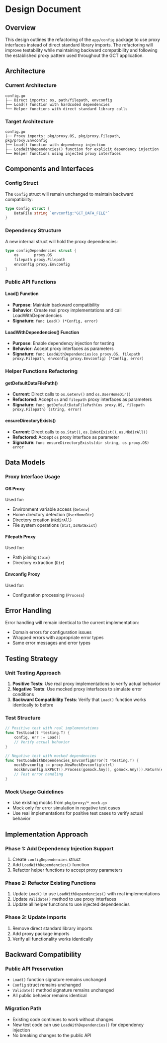 # Design Document

## Overview

This design outlines the refactoring of the `app/config` package to use proxy interfaces instead of direct standard library imports. The refactoring will improve testability while maintaining backward compatibility and following the established proxy pattern used throughout the GCT application.

## Architecture

### Current Architecture
```
config.go
├── Direct imports: os, path/filepath, envconfig
├── Load() function with hardcoded dependencies
└── Helper functions with direct standard library calls
```

### Target Architecture
```
config.go
├── Proxy imports: pkg/proxy.OS, pkg/proxy.Filepath, pkg/proxy.Envconfig
├── Load() function with dependency injection
├── LoadWithDependencies() function for explicit dependency injection
└── Helper functions using injected proxy interfaces
```

## Components and Interfaces

### Config Struct
The `Config` struct will remain unchanged to maintain backward compatibility:
```go
type Config struct {
    DataFile string `envconfig:"GCT_DATA_FILE"`
}
```

### Dependency Structure
A new internal struct will hold the proxy dependencies:
```go
type configDependencies struct {
    os       proxy.OS
    filepath proxy.Filepath
    envconfig proxy.Envconfig
}
```

### Public API Functions

#### Load() Function
- **Purpose**: Maintain backward compatibility
- **Behavior**: Create real proxy implementations and call LoadWithDependencies
- **Signature**: `func Load() (*Config, error)`

#### LoadWithDependencies() Function
- **Purpose**: Enable dependency injection for testing
- **Behavior**: Accept proxy interfaces as parameters
- **Signature**: `func LoadWithDependencies(os proxy.OS, filepath proxy.Filepath, envconfig proxy.Envconfig) (*Config, error)`

### Helper Functions Refactoring

#### getDefaultDataFilePath()
- **Current**: Direct calls to `os.Getenv()` and `os.UserHomeDir()`
- **Refactored**: Accept `os` and `filepath` proxy interfaces as parameters
- **Signature**: `func getDefaultDataFilePath(os proxy.OS, filepath proxy.Filepath) (string, error)`

#### ensureDirectoryExists()
- **Current**: Direct calls to `os.Stat()`, `os.IsNotExist()`, `os.MkdirAll()`
- **Refactored**: Accept `os` proxy interface as parameter
- **Signature**: `func ensureDirectoryExists(dir string, os proxy.OS) error`

## Data Models

### Proxy Interface Usage

#### OS Proxy
Used for:
- Environment variable access (`Getenv`)
- Home directory detection (`UserHomeDir`)
- Directory creation (`MkdirAll`)
- File system operations (`Stat`, `IsNotExist`)

#### Filepath Proxy
Used for:
- Path joining (`Join`)
- Directory extraction (`Dir`)

#### Envconfig Proxy
Used for:
- Configuration processing (`Process`)

## Error Handling

Error handling will remain identical to the current implementation:
- Domain errors for configuration issues
- Wrapped errors with appropriate error types
- Same error messages and error types

## Testing Strategy

### Unit Testing Approach
1. **Positive Tests**: Use real proxy implementations to verify actual behavior
2. **Negative Tests**: Use mocked proxy interfaces to simulate error conditions
3. **Backward Compatibility Tests**: Verify that `Load()` function works identically to before

### Test Structure
```go
// Positive test with real implementations
func TestLoad(t *testing.T) {
    config, err := Load()
    // Verify actual behavior
}

// Negative test with mocked dependencies
func TestLoadWithDependencies_EnvconfigError(t *testing.T) {
    mockEnvconfig := proxy.NewMockEnvconfig(ctrl)
    mockEnvconfig.EXPECT().Process(gomock.Any(), gomock.Any()).Return(errors.New("envconfig error"))
    // Test error handling
}
```

### Mock Usage Guidelines
- Use existing mocks from `pkg/proxy/*_mock.go`
- Mock only for error simulation in negative test cases
- Use real implementations for positive test cases to verify actual behavior

## Implementation Approach

### Phase 1: Add Dependency Injection Support
1. Create `configDependencies` struct
2. Add `LoadWithDependencies()` function
3. Refactor helper functions to accept proxy parameters

### Phase 2: Refactor Existing Functions
1. Update `Load()` to use `LoadWithDependencies()` with real implementations
2. Update `Validate()` method to use proxy interfaces
3. Update all helper functions to use injected dependencies

### Phase 3: Update Imports
1. Remove direct standard library imports
2. Add proxy package imports
3. Verify all functionality works identically

## Backward Compatibility

### Public API Preservation
- `Load()` function signature remains unchanged
- `Config` struct remains unchanged
- `Validate()` method signature remains unchanged
- All public behavior remains identical

### Migration Path
- Existing code continues to work without changes
- New test code can use `LoadWithDependencies()` for dependency injection
- No breaking changes to the public API
